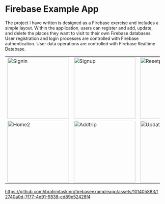 # Firebase Example App

The project I have written is designed as a Firebase exercise and includes a simple layout. Within the application, users can register and add, update, and delete the places they want to visit to their own Firebase databases. User registration and login processes are controlled with Firebase authentication. User data operations are controlled with Firebase Realtime Database.


<table>
  <tr>
    <td> <img src="https://github.com/ibrahimtaskinn/firebaseexampleapp/assets/101405883/ca1561b8-cace-466a-af25-17e5eddd75d3" alt="Signin" width = "200"/> </td>
    <td> <img src="https://github.com/ibrahimtaskinn/firebaseexampleapp/assets/101405883/269ee4b2-5ce1-44ef-b58d-b4ac9cfcf2bb" alt="Signup" width = "200"/> </td>
    <td> <img src="https://github.com/ibrahimtaskinn/firebaseexampleapp/assets/101405883/3d4027ef-2f5d-4900-bab4-67ffcdcf3dad" alt="Resetpassword" width = "200"/> </td>
    <td> <img src="https://github.com/ibrahimtaskinn/firebaseexampleapp/assets/101405883/978aad75-8ca1-41ac-bbb5-16bbb5d69071" alt="Home1" width = "200"/> </td>
  </tr>
  <tr>
    <td> <img src="https://github.com/ibrahimtaskinn/firebaseexampleapp/assets/101405883/1d0b6e89-975a-4703-9664-90e66acaa4b8" alt="Home2" width = "200"/> </td>
    <td> <img src="https://github.com/ibrahimtaskinn/firebaseexampleapp/assets/101405883/0bc7a961-f749-4597-b0dc-109b99310b51" alt="Addtrip" width = "200"/> </td>
    <td> <img src="https://github.com/ibrahimtaskinn/firebaseexampleapp/assets/101405883/873434ef-719f-4727-bab0-353c559c1177" alt="Updatetrip" width = "200"/> </td>
  </tr>
</table>

https://github.com/ibrahimtaskinn/firebaseexampleapp/assets/101405883/12740a0d-7f77-4e91-9838-cd89e52428f4


